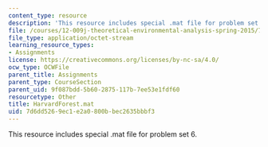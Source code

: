 ```yaml
---
content_type: resource
description: 'This resource includes special .mat file for problem set 6. '
file: /courses/12-009j-theoretical-environmental-analysis-spring-2015/7d6dd5269ec1e2a0800bbec2635bbbf3_HarvardForest.mat
file_type: application/octet-stream
learning_resource_types:
- Assignments
license: https://creativecommons.org/licenses/by-nc-sa/4.0/
ocw_type: OCWFile
parent_title: Assignments
parent_type: CourseSection
parent_uid: 9f087bdd-5b60-2875-117b-7ee53e1fdf60
resourcetype: Other
title: HarvardForest.mat
uid: 7d6dd526-9ec1-e2a0-800b-bec2635bbbf3
---
```

This resource includes special .mat file for problem set 6. 